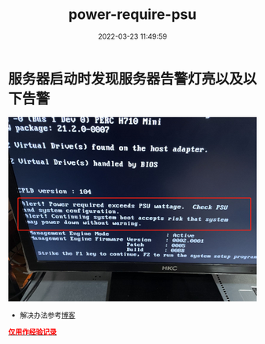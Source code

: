 ﻿---
title: power-require-psu
date: 2022-03-23 11:49:59
tags: 
  - x86_64
  - power-supply
categories: 
  - usage
---

# 服务器启动时发现服务器告警灯亮以及以下告警
![3-23-a](/images/3-23/3-23-b.jpg)

- 解决办法参考<font color=red>[博客](https://linyuxiang087241.github.io/2022/03/23/memory-failed-write-dqdqs-DIMM-A2/)</font>

**<u><font color=red>仅用作经验记录</font></u>**